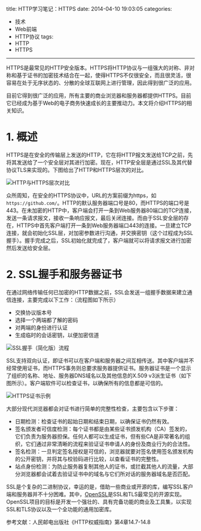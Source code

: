 title: HTTP学习笔记：HTTPS
date: 2014-04-10 19:03:05
categories:
- 技术
- Web前端
- HTTP协议
tags:
- HTTP
- HTTPS
---
HTTPS是最常见的HTTP安全版本。HTTPS将HTTP协议与一组强大的对称、非对称和基于证书的加密技术结合在一起，使得HTTPS不仅很安全，而且很灵活，很容易在处于无序状态的、分散的全球互联网上进行管理，因此得到很广泛的应用。

目前它得到很广泛的应用，所有主要的商业浏览器和服务器都提供HTTPS。目前它已经成为基于Web的电子商务快速成长的主要推动力。本文将介绍HTTPS的相关知识。

<!-- more -->

# 1. 概述

HTTPS是在安全的传输层上发送的HTTP，它在将HTTP报文发送给TCP之前，先将其发送给了一个安全层对其进行加密。现在，HTTP安全层是通过SSL及其代替协议TLS来实现的。下图给出了HTTP和HTTPS层次的对比。

![HTTP与HTTPS层次对比](http://raytaylorlin-blog.oss-cn-shenzhen.aliyuncs.com/image/HTTP/HTTP%E4%B8%8EHTTPS%E5%B1%82%E6%AC%A1%E5%AF%B9%E6%AF%94.jpg)

众所周知，在安全的HTTPS协议中，URL的方案前缀为https，如`https://github.com/`。HTTP的默认服务器端口号是80，而HTTPS的端口号是443。在未加密的HTTP中，客户端会打开一条到Web服务器80端口的TCP连接，发送一条请求报文，接收一条响应报文，最后关闭连接。而由于SSL安全层的存在，HTTPS中首先客户端打开一条到Web服务器端口443的连接。一旦建立TCP连接，就会初始化SSL层，对加密参数进行沟通，并交换密钥（这个过程成为SSL握手）。握手完成之后，SSL初始化就完成了，客户端就可以将请求报文进行加密然后发送给安全层。

# 2. SSL握手和服务器证书

在通过网络传输任何已加密的HTTP数据之前，SSL会发送一组握手数据来建立通信连接，主要完成以下工作：（流程图如下所示）

* 交换协议版本号
* 选择一个两端都了解的密码
* 对两端的身份进行认证
* 生成临时的会话密钥，以便加密信道

![SSL握手（简化版）流程](http://raytaylorlin-blog.oss-cn-shenzhen.aliyuncs.com/image/HTTP/SSL%E6%8F%A1%E6%89%8B%EF%BC%88%E7%AE%80%E5%8C%96%E7%89%88%EF%BC%89%E6%B5%81%E7%A8%8B.jpg)

SSL支持双向认证，即证书可以在客户端和服务器之间互相传送。其中客户端并不经常使用证书，而HTTPS事务则总要求服务器提供证书。服务器证书是一个显示了组织的名称、地址、服务器DNS域名以及其他信息的X.509 v3派生证书（如下图所示）。客户端软件可以检查证书，以确保所有的信息都是可信的。

![HTTPS证书示例](http://raytaylorlin-blog.oss-cn-shenzhen.aliyuncs.com/image/HTTP/HTTPS%E8%AF%81%E4%B9%A6%E7%A4%BA%E4%BE%8B.jpg)

大部分现代浏览器都会对证书进行简单的完整性检查，主要包含以下步骤：

* 日期检测：检查证书的起始日期和结束日期，以确保证书仍然有效。
* 签名颁发者可信度检测：每个证书都是由某些证书颁发机构（CA）签发的，它们负责为服务器担保。任何人都可以生成证书，但有些CA是非常著名的组织，它们通过非常清晰的流程来验证证书申请人的身份及商业行为的合法性。
* 签名检测：一旦判定签名授权是可信的，浏览器就要对签名使用签名颁发机构的公开密钥，并将其与校验码进行比较，以查看证书的完整性。
* 站点身份检测：为防止服务器复制其他人的证书，或拦截其他人的流量，大部分浏览器都会试着去验证证书中的域名与它们所对话的服务器域名是否匹配。

SSL是个复杂的二进制协议，幸运的是，借助一些商业或开源的库，编写SSL客户端和服务器并不十分困难。其中，[OpenSSL](http://www.openssl.org)是SSL和TLS最常见的开源实现。OpenSSL项目的目标是开发一个强壮的、具有完备功能的商业及工具集，以实现SSL和TLS协议以及一个全功能的通用加密库。

参考文献：人民邮电出版社《HTTP权威指南》第4章14.7-14.8